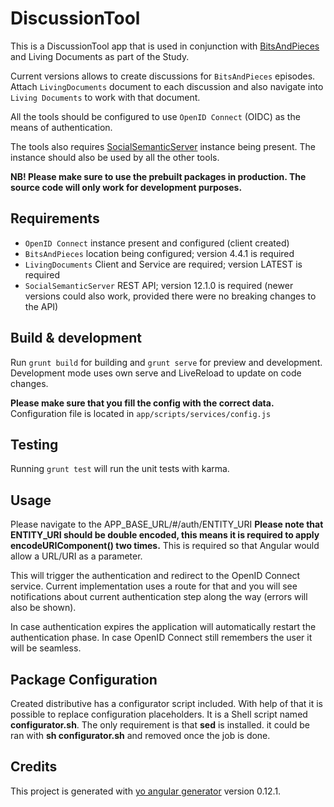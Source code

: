 # DiscussionTool

This is a DiscussionTool app that is used in conjunction with [BitsAndPieces](https://github.com/learning-layers/BitsAndPieces) and Living Documents as part of the Study.

Current versions allows to create discussions for `BitsAndPieces` episodes. Attach `LivingDocuments` document to each discussion and also navigate into `Living Documents` to work with that document.

All the tools should be configured to use `OpenID Connect` (OIDC) as the means of authentication.

The tools also requires [SocialSemanticServer](https://github.com/learning-layers/SocialSemanticServer) instance being present. The instance should also be used by all the other tools.

**NB! Please make sure to use the prebuilt packages in production. The source code will only work for development purposes.**

## Requirements

  * `OpenID Connect` instance present and configured (client created)
  * `BitsAndPieces` location being configured; version 4.4.1 is required
  * `LivingDocuments` Client and Service are required; version LATEST is required
  * `SocialSemanticServer` REST API; version 12.1.0 is required (newer versions could also work, provided there were no breaking changes to the API)

## Build & development

Run `grunt build` for building and `grunt serve` for preview and development.
Development mode uses own serve and LiveReload to update on code changes.

**Please make sure that you fill the config with the correct data.**
Configuration file is located in `app/scripts/services/config.js`

## Testing

Running `grunt test` will run the unit tests with karma.

## Usage

Please navigate to the APP_BASE_URL/#/auth/ENTITY_URI
**Please note that ENTITY_URI should be double encoded, this means it is
required to apply encodeURIComponent() two times.**
This is required so that Angular would allow a URL/URI as a parameter.

This will trigger the authentication and redirect to the OpenID Connect service.
Current implementation uses a route for that and you will see notifications about
current authentication step along the way (errors will also be shown).

In case authentication expires the application will automatically restart the
authentication phase. In case OpenID Connect still remembers the user it will
be seamless.

## Package Configuration

Created distributive has a configurator script included. With help of that it is
possible to replace configuration placeholders. It is a Shell script named
**configurator.sh**. The only requirement is that **sed** is installed. it could
be ran with **sh configurator.sh** and removed once the job is done.

## Credits

This project is generated with [yo angular generator](https://github.com/yeoman/generator-angular)
version 0.12.1.
